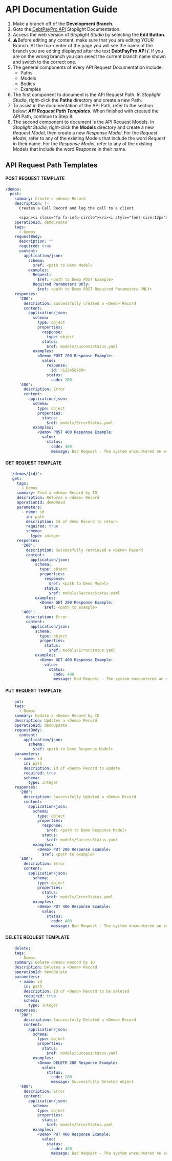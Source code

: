  # API Documentation Guide
 1. Make a branch off of the **Development Branch**.
 2. Goto the [DebtPayPro API](https://debtpaypro.stoplight.io/docs/dpp-api/ZG9jOjQ2NDA2-introduction) Stoplight Documentation.
 3. Access the web version of *Stoplight Studio* by selecting the **Edit Button**.
 4. ⚠️Before editing any content, make sure that you are editing YOUR Branch. At the top-center of the page you will see the name of the branch you are editing displayed after the text **DebtPayPro API /**. If you are on the wrong branch you can select the current branch name shown and switch to the correct one.
 5. The general components of every API Request Documentation include:
    - Paths
    - Models
    - Bodies
    - Examples
 6. The first component to document is the API Request Path. In *Stoplight Studio*, right-click the **Paths** directory and create a new Path.
 7. To assist in the documentation of the API Path, refer to the section below: ***API Request Path Templates***. When finished with created the API Path, continue to Step 8.  
 8. The second component to document is the API Request Models. In *Stoplight Studio*, right-click the **Models** directory and create a new *Request Model*, then create a new *Response Model*. For the *Request Model*, refer to any of the existing Models that include the word *Request* in their name. For the *Response Model*, refer to any of the existing Models that include the word *Response* in their name.
 ## API Request Path Templates
 #### POST REQUEST TEMPLATE
  ```yaml
  /demos:
    post:
      summary: Create a <demo> Record
      description: |-
        Creates a Call Record and log the call to a client.

        <span><i class="fa fa-info-circle"></i><i style="font-size:12px"> Select the `'Examples'` option to change the content of the request's Body to ONLY contain the required POST Parameters.</i></span>
      operationId: demoCreate
      tags:
        - Demos
      requestBody:
        description: ""
        required: true
        content:
          application/json:
            schema:
              $ref: <path to Demo Model>
            examples:
              Request:
                $ref: <path to Demo POST Example>
              Required Parameters Only:
                $ref: <path to Demo POST Required Parameters ONLY>
      responses:
        '200':
          description: Successfully created a <Demo> Record
          content:
            application/json:
              schema:
                type: object
                properties:
                  response:
                    type: object
                  status:
                    $ref: models/SuccessStatus.yaml
              examples:
                <Demo> POST 200 Response Example:
                  value:
                    response:
                      id: <123456789>
                    status:
                      code: 200
        '400':
          description: Error
          content:
            application/json:
              schema:
                type: object
                properties:
                  status:
                    $ref: models/ErrorStatus.yaml
              examples:
                <Demo> POST 400 Response Example:
                  value:
                    status:
                      code: 400
                      message: Bad Request - The system encountered an error
 ```
 #### GET REQUEST TEMPLATE
 ```yaml
   '/demos/{id}':
    get:
      tags:
        - Demos
      summary: Find a <demo> Record by ID
      description: Returns a <demo> Record
      operationId: demoRead
      parameters:
        - name: id
          in: path
          description: Id of Demo Record to return
          required: true
          schema:
            type: integer
      responses:
        '200':
          description: Successfully retrieved a <Demo> Record
          content:
            application/json:
              schema:
                type: object
                properties:
                  response:
                    $ref: <path to Demo Model>
                  status:
                    $ref: models/SuccessStatus.yaml
              examples:
                <Demo> GET 200 Response Example:
                  $ref: <path to example>
        '400':
          description: Error
          content:
            application/json:
              schema:
                type: object
                properties:
                  status:
                    $ref: models/ErrorStatus.yaml
              examples:
                <Demo> GET 400 Response Example:
                  value:
                    status:
                      code: 400
                      message: Bad Request - The system encountered an error.
  ```
  #### PUT REQUEST TEMPLATE
  ```yaml
      put:
      tags:
        - Demos
      summary: Update a <Demo> Record by ID
      description: Updates a <Demo> Record
      operationId: demoUpdate
      requestBody:
        content:
          application/json:
            schema:
              $ref: <path to Demo Response Model>
      parameters:
        - name: id
          in: path
          description: Id of <Demo> Record to update
          required: true
          schema:
            type: integer
      responses:
        '200':
          description: Successfully Updated a <Demo> Record
          content:
            application/json:
              schema:
                type: object
                properties:
                  response:
                    $ref: <path to Demo Response Model>
                  status:
                    $ref: models/SuccessStatus.yaml
              examples:
                <Demo> PUT 200 Response Example:
                  $ref: <path to example>
        '400':
          description: Error
          content:
            application/json:
              schema:
                type: object
                properties:
                  status:
                    $ref: models/ErrorStatus.yaml
              examples:
                <Demo> PUT 400 Response Example:
                  value:
                    status:
                      code: 400
                      message: Bad Request - The system encountered an error.
  ```
  #### DELETE REQUEST TEMPLATE
  ```yaml
      delete:
      tags:
        - Demos
      summary: Delete <Demo> Record by ID
      description: Deletes a <Demo> Record
      operationId: demoDelete
      parameters:
        - name: id
          in: path
          description: Id of <Demo> Record to be deleted
          required: true
          schema:
            type: integer
      responses:
        '200':
          description: Successfully Deleted a <Demo> Record
          content:
            application/json:
              schema:
                type: object
                properties:
                  status:
                    $ref: models/SuccessStatus.yaml
              examples:
                <Demo> DELETE 200 Response Example:
                  value:
                    status:
                      code: 200
                      message: Successfully Deleted object.
        '400':
          description: Error
          content:
            application/json:
              schema:
                type: object
                properties:
                  status:
                    $ref: models/ErrorStatus.yaml
              examples:
                <Demo> PUT 400 Response Example:
                  value:
                    status:
                      code: 400
                      message: Bad Request - The system encountered an error.
   ```

